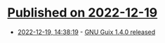 # [Published on 2022-12-19](index.md)

* [2022-12-19, 14:38:19](https://lobste.rs/s/ssepal/gnu_guix_1_4_0_released) - [GNU Guix 1.4.0 released](https://guix.gnu.org/en/blog/2022/gnu-guix-1.4.0-released/)
